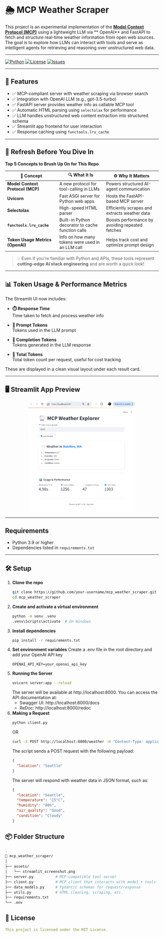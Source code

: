 # 🌦️ MCP Weather Scraper

This project is an experimental implementation of the **[Model Context Protocol (MCP)](https://github.com/modelcontextprotocol)** using a lightweight LLM via ** OpenAI** and FastAPI to fetch and structure real-time weather information from open web sources. The goal is to explore how LLMs can interact with tools and serve as intelligent agents for retrieving and reasoning over unstructured web data.

---

[![Python](https://img.shields.io/badge/Python-3.10%2B-blue?logo=python)](https://www.python.org/)
[![License](https://img.shields.io/github/license/EXPESRaza/mcp_weather_scraper)](LICENSE)
[![Issues](https://img.shields.io/github/issues/EXPESRaza/mcp_weather_scraper)](https://github.com/EXPESRaza/mcp_weather_scraper/issues)

---

## 🚀 Features

- ✅ MCP-compliant server with weather scraping via browser search
- ✅ Integration with OpenAI LLM (e.g., gpt-3.5-turbo)
- ✅ FastAPI server provides weather info as callable MCP tool
- ✅ Automatic HTML parsing using `selectolax` for performance
- ✅ LLM handles unstructured web content extraction into structured schema
- ✅ Streamlit app frontend for user interaction
- ✅ Response caching using `functools.lru_cache`

---

## 🧠 Refresh Before You Dive In  
**Top 5 Concepts to Brush Up On for This Repo**

| 🧩 Concept | 🔍 What It Is | ⚙️ Why It Matters |
|-----------|---------------|-------------------|
| **Model Context Protocol (MCP)** | A new protocol for tool-calling in LLMs | Powers structured AI-agent communication |
| **Uvicorn** | Fast ASGI server for Python web apps | Hosts the FastAPI-based MCP server |
| **Selectolax** | High-speed HTML parser | Efficiently scrapes and extracts weather data |
| **`functools.lru_cache`** | Built-in Python decorator to cache function calls | Boosts performance by avoiding repeated fetches |
| **Token Usage Metrics (OpenAI)** | Info on how many tokens were used in an LLM call | Helps track cost and optimize prompt design |

> 💡 Even if you're familiar with Python and APIs, these tools represent **cutting-edge AI stack engineering** and are worth a quick look!

---

## 📊 Token Usage & Performance Metrics
The Streamlit UI now includes:

- **⏱️ Response Time**  
  Time taken to fetch and process weather info

- **🧠 Prompt Tokens**  
  Tokens used in the LLM prompt

- **💬 Completion Tokens**  
  Tokens generated in the LLM response

- **🔢 Total Tokens**  
  Total token count per request, useful for cost tracking

These are displayed in a clean visual layout under each result card.

---

## 🖥️ Streamlit App Preview

<p align="center">
  <img src="assets/streamlit_screenshot.png" width="70%">
</p>

---

## Requirements

- Python 3.9 or higher
- Dependencies listed in `requirements.txt`

---

## 🛠️ Setup

1. **Clone the repo**
   ```bash
   git clone https://github.com/your-username/mcp_weather_scraper.git
   cd mcp_weather_scraper
   ```
2. **Create and activate a virtual environment**
   ```bash
   python -m venv .venv
   .venv\Scripts\activate  # On Windows
   ```
3. **Install dependencies**
   ```bash
   pip install -r requirements.txt
   ```
4. **Set environment variables**
   Create a .env file in the root directory and add your OpenAI API key
   ```env
   OPENAI_API_KEY=your_openai_api_key
   ```
5. **Running the Server**
   ```bash
   uvicorn server:app --reload
   ```
   The server will be available at http://localhost:8000.
   You can access the API documentation at:
   - Swagger UI: http://localhost:8000/docs
   - ReDoc: http://localhost:8000/redoc
6. **Making a Request**
   ```bash
   python client.py
   ```
   OR
   ```bash
   curl -X POST http://localhost:8000/weather -H "Content-Type: application/json" -d '{"location": "Seattle"}'
   ```
   The script sends a POST request with the following payload:
   ```json
   {
     "location": "Seattle"
   }
   ```
   The server will respond with weather data in JSON format, such as:
   ```json
   {
     "location": "Seattle",
     "temperature": "15°C",
     "humidity": "80%",
     "air_quality": "Good",
     "condition": "Cloudy"
   }
   ```

## 📦 Folder Structure
```bash
.
📁 mcp_weather_scraper/
│
├── assets/
│   └── streamlit_screenshot.png
├── server.py          # MCP-compatible tool server
├── client.py          # MCP client that interacts with model + tools
├── data_models.py     # Pydantic schemas for request/response
├── utils.py           # HTML cleaning, scraping, etc.
├── requirements.txt
└── .env
```

## 📄 License
```yaml
This project is licensed under the MIT License.
```
